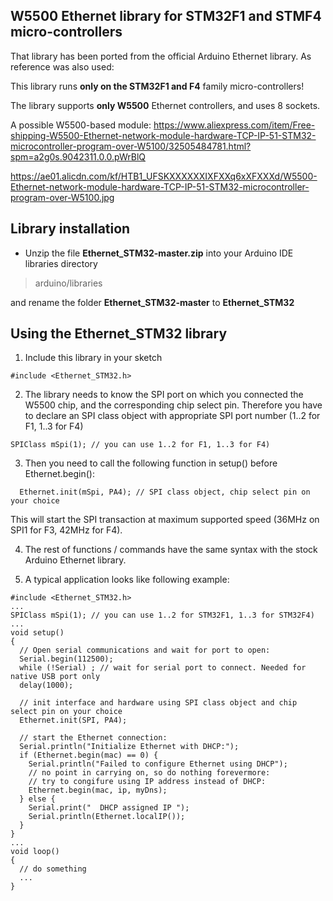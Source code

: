W5500 Ethernet library for STM32F1 and STMF4 micro-controllers
----

That library has been ported from the official Arduino Ethernet library.
As reference was also used: 

This library runs **only on the STM32F1 and F4** family micro-controllers!

The library supports **only W5500** Ethernet controllers, and uses 8 sockets.

A possible W5500-based module:
https://www.aliexpress.com/item/Free-shipping-W5500-Ethernet-network-module-hardware-TCP-IP-51-STM32-microcontroller-program-over-W5100/32505484781.html?spm=a2g0s.9042311.0.0.pWrBlQ

https://ae01.alicdn.com/kf/HTB1_UFSKXXXXXXIXFXXq6xXFXXXd/W5500-Ethernet-network-module-hardware-TCP-IP-51-STM32-microcontroller-program-over-W5100.jpg

Library installation
----

* Unzip the file **Ethernet_STM32-master.zip** into your Arduino IDE libraries directory 

> arduino/libraries

and rename the folder **Ethernet_STM32-master** to **Ethernet_STM32**


Using the Ethernet_STM32 library
----
1. Include this library in your sketch  

`#include <Ethernet_STM32.h>`

2. The library needs to know the SPI port on which you connected the W5500 chip, and the corresponding chip select pin.
Therefore you have to declare an SPI class object with appropriate SPI port number (1..2 for F1, 1..3 for F4)

`SPIClass mSpi(1); // you can use 1..2 for F1, 1..3 for F4)`


3. Then you need to call the following function in setup() before Ethernet.begin():

`  Ethernet.init(mSpi, PA4); // SPI class object, chip select pin on your choice`

This will start the SPI transaction at maximum supported speed (36MHz on SPI1 for F3, 42MHz for F4).

4. The rest of functions / commands have the same syntax with the stock Arduino Ethernet library.

5. A typical application looks like following example:
```
#include <Ethernet_STM32.h>
...
SPIClass mSpi(1); // you can use 1..2 for STM32F1, 1..3 for STM32F4)
...
void setup()
{
  // Open serial communications and wait for port to open:
  Serial.begin(112500);
  while (!Serial) ; // wait for serial port to connect. Needed for native USB port only
  delay(1000);

  // init interface and hardware using SPI class object and chip select pin on your choice
  Ethernet.init(SPI, PA4);

  // start the Ethernet connection:
  Serial.println("Initialize Ethernet with DHCP:");
  if (Ethernet.begin(mac) == 0) {
    Serial.println("Failed to configure Ethernet using DHCP");
    // no point in carrying on, so do nothing forevermore:
    // try to congifure using IP address instead of DHCP:
    Ethernet.begin(mac, ip, myDns);
  } else {
    Serial.print("  DHCP assigned IP ");
    Serial.println(Ethernet.localIP());
  }
}
...
void loop()
{
  // do something
  ...
}
```
